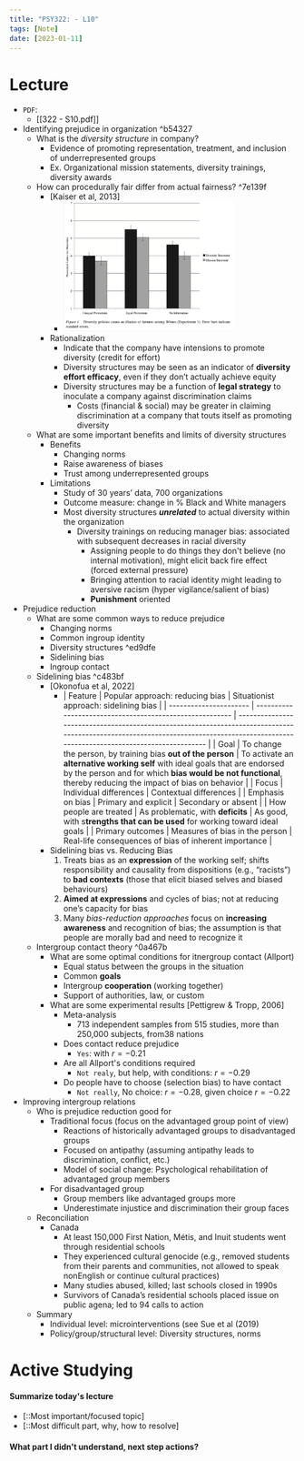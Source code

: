```yaml
---
title: "PSY322: - L10"
tags: [Note]
date: [2023-01-11]
---
```



# Lecture

- `PDF`: 
    - [[322 - S10.pdf]]
- Identifying prejudice in organization  ^b54327
    - What is the *diversity structure* in company?
        - Evidence of promoting representation, treatment, and inclusion of underrepresented groups
        - Ex. Organizational mission statements, diversity trainings, diversity awards
    - How can procedurally fair differ from actual fairness? ^7e139f
        - [Kaiser et al, 2013]
            - <img src="https://raw.githubusercontent.com/mel10c/image/main/obsidian/20230322115120.png" width=300/>
        - Rationalization
            - Indicate that the company have intensions to promote diversity (credit for effort)
            - Diversity structures may be seen as an indicator of **diversity effort efficacy**, even if they don’t actually achieve equity
            - Diversity structures may be a function of **legal strategy** to inoculate a company against discrimination claims
                - Costs (financial & social) may be greater in claiming discrimination at a company that touts itself as promoting diversity
    - What are some important benefits and limits of diversity structures
        - Benefits
            - Changing norms
            - Raise awareness of biases
            - Trust among underrepresented groups
        - Limitations 
            - Study of 30 years’ data, 700 organizations
            - Outcome measure: change in % Black and White managers
            - Most diversity structures **_unrelated_** to actual diversity within the organization
                - Diversity trainings on reducing manager bias: associated with subsequent decreases in racial diversity
                    - Assigning people to do things they don't believe (no internal motivation), might elicit back fire effect (forced external pressure)
                    - Bringing attention to racial identity might leading to aversive racism (hyper vigilance/salient of bias)
                    - **Punishment** oriented
- Prejudice reduction
    - What are some common ways to reduce prejudice
        - Changing norms
        - Common ingroup identity
        - Diversity structures ^ed9dfe
        - Sidelining bias
        - Ingroup contact
    - Sidelining bias ^c483bf
        - [Okonofua et al, 2022]
            - | Feature                | Popular approach: reducing bias                          | Situationist approach: sidelining bias                                                                                                                                               |
            | ---------------------- | -------------------------------------------------------- | ------------------------------------------------------------------------------------------------------------------------------------------------------------------------------------ |
            | Goal                   | To change the person, by training bias **out of the person** | To activate an **alternative working self** with ideal goals that are endorsed by the person and for which **bias would be not functional**, thereby reducing the impact of bias on behavior |
            | Focus                  | Individual differences                                   | Contextual differences                                                                                                                                                               |
            | Emphasis on bias       | Primary and explicit                                    | Secondary or absent                                                                                                                                                                  |
            | How people are treated | As problematic, with **deficits**                            | As good, with s**trengths that can be used** for working toward ideal goals                                                                                                              |
            | Primary outcomes       | Measures of bias in the person                           | Real-life consequences of bias of inherent importance                                                                                                                                |
        - Sidelining bias vs. Reducing Bias
            1. Treats bias as an **expression** of the working self; shifts responsibility and causality from dispositions (e.g., “racists”) to **bad contexts** (those that elicit biased selves and biased behaviours)
            2. **Aimed at expressions** and cycles of bias; not at reducing one’s capacity for bias
            3. Many *bias-reduction approaches* focus on **increasing awareness** and recognition of bias; the assumption is that people are morally bad and need to recognize it
    - Intergroup contact theory ^0a467b
        - What are some optimal conditions for itnergroup contact (Allport)
            - Equal status between the groups in the situation
            - Common **goals**
            - Intergroup **cooperation** (working together)
            - Support of authorities, law, or custom
        - What are some experimental results [Pettigrew & Tropp, 2006]
            - Meta-analysis
                - 713 independent samples from 515 studies, more than 250,000 subjects, from38 nations
            - Does contact reduce prejudice
                - `Yes`: with $r = -0.21$
            - Are all Allport's conditions required
                - `Not realy`, but help, with conditions: $r = -0.29$
            - Do people have to choose (selection bias) to have contact 
                - `Not really`, No choice: $r=-0.28$, given choice $r=-0.22$
- Improving intergroup relations
    - Who is prejudice reduction good for
        - Traditional focus (focus on the advantaged group point of view)
            - Reactions of historically advantaged groups to disadvantaged groups
            - Focused on antipathy (assuming antipathy leads to discrimination, conflict, etc.)
            - Model of social change: Psychological rehabilitation of advantaged group members
        - For disadvantaged group
            - Group members like advantaged groups more
            - Underestimate injustice and discrimination their group faces
    - Reconciliation
        - Canada
            - At least 150,000 First Nation, Métis, and Inuit students went through residential schools 
            - They experienced cultural genocide (e.g., removed students from their parents and communities, not allowed to speak nonEnglish or continue cultural practices)
            - Many studies abused, killed; last schools closed in 1990s
            - Survivors of Canada’s residential schools placed issue on public agena; led to 94 calls to action
    - Summary
        - Individual level: microinterventions (see Sue et al (2019)
        - Policy/group/structural level: Diversity structures, norms


# Active Studying

#### Summarize today's lecture

- [::Most important/focused topic] 
- [::Most difficult part, why, how to resolve]

#### What part I didn't understand, next step actions?

